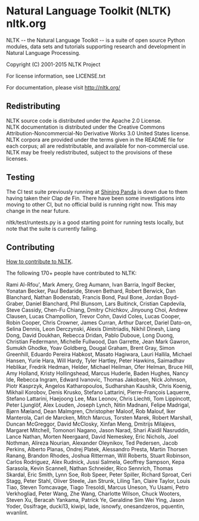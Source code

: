 Natural Language Toolkit (NLTK)   nltk.org
====================================

NLTK -- the Natural Language Toolkit -- is a suite of open source
Python modules, data sets and tutorials supporting research and
development in Natural Language Processing.

Copyright (C) 2001-2015 NLTK Project

For license information, see LICENSE.txt

For documentation, please visit http://nltk.org/

Redistributing
----------------------
NLTK source code is distributed under the Apache 2.0 License.  
NLTK documentation is distributed under the Creative Commons Attribution-Noncommercial-No Derivative Works 3.0 United States license.  
NLTK corpora are provided under the terms given in the README file for each corpus; all are redistributable, and available for non-commercial use.  
NLTK may be freely redistributed, subject to the provisions of these licenses.

Testing
-------

The CI test suite previously running at [Shining Panda](http://shiningpanda.com)
is down due to them having taken their Clap de Fin. There have been some
investigations into moving to other CI, but no official build is running right
now. This may change in the near future.

nltk/test/runtests.py is a good starting point for running tests locally, but
note that the suite is currently failing.

Contributing
------------

[How to contribute to NLTK](http://www.nltk.org/contribute.html).

The following 170+ people have contributed to NLTK:

Rami Al-Rfou',
Mark Amery,
Greg Aumann,
Ivan Barria,
Ingolf Becker,
Yonatan Becker,
Paul Bedaride,
Steven Bethard,
Robert Berwick,
Dan Blanchard,
Nathan Bodenstab,
Francis Bond,
Paul Bone,
Jordan Boyd-Graber,
Daniel Blanchard,
Phil Blunsom,
Lars Buitinck,
Cristian Capdevila,
Steve Cassidy,
Chen-Fu Chiang,
Dmitry Chichkov,
Jinyoung Choi,
Andrew Clausen,
Lucas Champollion,
Trevor Cohn,
David Coles,
Lucas Cooper,
Robin Cooper,
Chris Crowner,
James Curran,
Arthur Darcet,
Dariel Dato-on,
Selina Dennis,
Leon Derczynski,
Alexis Dimitriadis,
Nikhil Dinesh,
Liang Dong,
David Doukhan,
Rebecca Dridan,
Pablo Duboue,
Long Duong,
Christian Federmann,
Michelle Fullwood,
Dan Garrette,
Jean Mark Gawron,
Sumukh Ghodke,
Yoav Goldberg,
Dougal Graham,
Brent Gray,
Simon Greenhill,
Eduardo Pereira Habkost,
Masato Hagiwara,
Lauri Hallila,
Michael Hansen,
Yurie Hara,
Will Hardy,
Tyler Hartley,
Peter Hawkins,
Saimadhav Heblikar,
Fredrik Hedman,
Helder,
Michael Heilman,
Ofer Helman,
Bruce Hill,
Amy Holland,
Kristy Hollingshead,
Marcus Huderle,
Baden Hughes,
Nancy Ide,
Rebecca Ingram,
Edward Ivanovic,
Thomas Jakobsen,
Nick Johnson,
Piotr Kasprzyk,
Angelos Katharopoulos,
Sudharshan Kaushik,
Chris Koenig,
Mikhail Korobov,
Denis Krusko,
Stefano Lattarini,
Pierre-François Laquerre,
Stefano Lattarini,
Haejoong Lee,
Max Leonov,
Chris Liechti,
Tom Lippincott,
Peter Ljunglöf,
Alex Louden,
Joseph Lynch,
Nitin Madnani,
Felipe Madrigal,
Bjørn Mæland,
Dean Malmgren,
Christopher Maloof,
Rob Malouf,
Iker Manterola,
Carl de Marcken,
Mitch Marcus,
Torsten Marek,
Robert Marshall,
Duncan McGreggor,
David McClosky,
Xinfan Meng,
Dmitrijs Milajevs,
Margaret Mitchell,
Tomonori Nagano,
Jason Narad,
Shari A’aidil Nasruddin,
Lance Nathan,
Morten Neergaard,
David Nemeskey,
Eric Nichols,
Joel Nothman,
Alireza Nourian,
Alexander Oleynikov,
Ted Pedersen,
Jacob Perkins,
Alberto Planas,
Ondrej Platek,
Alessandro Presta,
Martin Thorsen Ranang,
Brandon Rhodes,
Joshua Ritterman,
Will Roberts,
Stuart Robinson,
Carlos Rodriguez,
Alex Rudnick,
Jussi Salmela,
Geoffrey Sampson,
Kepa Sarasola,
Kevin Scannell,
Nathan Schneider,
Rico Sennrich,
Thomas Skardal,
Eric Smith,
Lynn Soe,
Rob Speer,
Peter Spiller,
Richard Sproat,
Ceri Stagg,
Peter Stahl,
Oliver Steele,
Jan Strunk,
Liling Tan,
Claire Taylor,
Louis Tiao,
Steven Tomcavage,
Tiago Tresoldi,
Marcus Uneson,
Yu Usami,
Petro Verkhogliad,
Peter Wang,
Zhe Wang,
Charlotte Wilson,
Chuck Wooters,
Steven Xu,
Beracah Yankama,
Patrick Ye,
Geraldine Sim Wei Ying,
Jason Yoder,
0ssifrage,
ducki13,
kiwipi,
lade,
isnowfy,
onesandzeros,
pquentin,
wvanlint.

